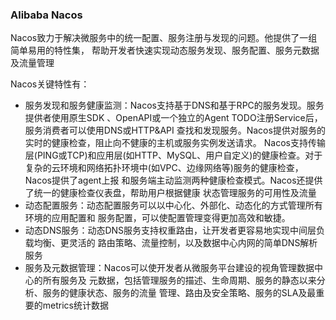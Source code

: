 ### Alibaba Nacos
Nacos致力于解决微服务中的统一配置、服务注册与发现的问题。他提供了一组简单易用的特性集，
帮助开发者快速实现动态服务发现、服务配置、服务元数据及流量管理

Nacos关键特性有：
- 服务发现和服务健康监测：Nacos支持基于DNS和基于RPC的服务发现。服务提供者使用原生SDK
  、OpenAPI或一个独立的Agent TODO注册Service后，服务消费者可以使用DNS或HTTP&API
  查找和发现服务。Nacos提供对服务的实时的健康检查，阻止向不健康的主机或服务实例发送请求。
  Nacos支持传输层(PING或TCP)和应用层(如HTTP、MySQL、用户自定义)的健康检查。对于
  复杂的云环境和网络拓扑环境中(如VPC、边缘网络等)服务的健康检查，Nacos提供了agent上报
  和服务端主动监测两种健康检查模式。Nacos还提供了统一的健康检查仪表盘，帮助用户根据健康
  状态管理服务的可用性及流量
- 动态配置服务：动态配置服务可以以中心化、外部化、动态化的方式管理所有环境的应用配置和
  服务配置，可以使配置管理变得更加高效和敏捷。
- 动态DNS服务：动态DNS服务支持权重路由，让开发者更容易地实现中间层负载均衡、更灵活的
  路由策略、流量控制，以及数据中心内网的简单DNS解析服务
- 服务及元数据管理：Nacos可以使开发者从微服务平台建设的视角管理数据中心的所有服务及
  元数据，包括管理服务的描述、生命周期、服务的静态以来分析、服务的健康状态、服务的流量
  管理、路由及安全策略、服务的SLA及最重要的metrics统计数据